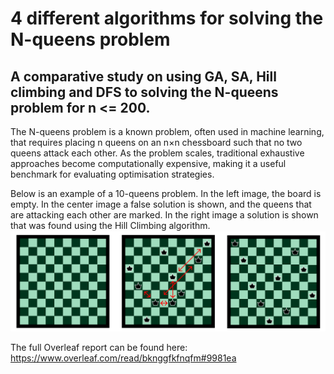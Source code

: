 # 4 different algorithms for solving the N-queens problem
## A comparative study on using GA, SA, Hill climbing and DFS to solving the N-queens problem for n <= 200.

The N-queens problem is a known problem, often used in machine learning, that requires placing n queens on an n×n chessboard such that no two queens attack each other. As the problem scales, traditional exhaustive approaches become computationally expensive, making it a useful benchmark for evaluating optimisation strategies.

Below is an example of a 10-queens problem. In the left image, the board is empty. In the center image a false solution is shown, and the queens that are attacking each other are marked. In the right image a solution is shown that was found using the Hill Climbing algorithm.
![10-queens problem. Empty board, false solution, and correct solution](images/chess-boards.png)  

The full Overleaf report can be found here: https://www.overleaf.com/read/bknggfkfnqfm#9981ea
